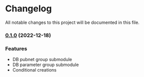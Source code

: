 # Changelog

All notable changes to this project will be documented in this file.

### [0.1.0](https://github.com/osgurisdosre/terraform-aws-documentdb/compare/v0.1.0...v0.1.0) (2022-12-18)


### Features

* DB pubnet group submodule
* DB parameter group submodule
* Conditional creations
